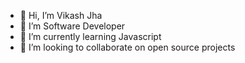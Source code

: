- 👋 Hi, I’m Vikash Jha
- 👀 I’m Software Developer
- 🌱 I’m currently learning Javascript
- 💞️ I’m looking to collaborate on open source projects


<!--            CONTAINS PINS
 [![@vikashjha0127's Holopin board](https://holopin.io/api/user/board?user=vikashjha0127)](https://holopin.io/@vikashjha0127)


<a href="https://makers.appwrite.io/vikashjha012">
    <img src="https://appwrite.io/cards/makers/vikashjha012" alt="vikashjha012's Maker Card" />
</a>
VIKASHJHA012/VIKASHJHA012 is a ✨ special ✨ repository because its `README.md` (this file) appears on your GitHub profile.
You can click the Preview link to take a look at your changes.
--->
